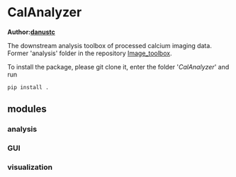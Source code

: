 # CalAnalyzer
**Author:[danustc](https://github.com/danustc)**

The downstream analysis toolbox of processed calcium imaging data. Former 'analysis' folder in the repository [Image\_toolbox](https://github.com/danustc/Image_toolbox).

To install the package, please git clone it, enter the folder '_CalAnalyzer_' and run 

`pip install .`
## modules 

### analysis


### GUI


### visualization
